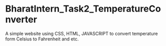 # BharatIntern_Task2_TemperatureConverter
A simple website using CSS, HTML, JAVASCRIPT to convert temperature form Celsius to Fahrenheit and etc.
